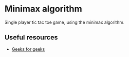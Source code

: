 # Minimax algorithm

Single player tic tac toe game, using the minimax algorithm.

## Useful resources
- [Geeks for geeks](https://www.geeksforgeeks.org/finding-optimal-move-in-tic-tac-toe-using-minimax-algorithm-in-game-theory/)
